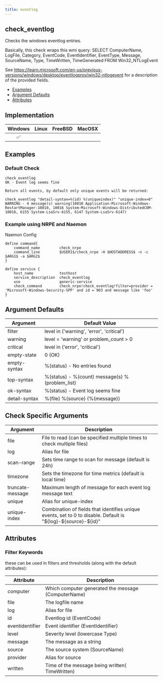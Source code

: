 ```yaml
---
title: eventlog
---
```


## check_eventlog

Checks the windows eventlog entries.

Basically, this check wraps this wmi query:
SELECT
	ComputerName,
	LogFile,
	Category,
	EventCode,
	EventIdentifier,
	EventType,
	Message,
	SourceName,
	Type,
	TimeWritten,
	TimeGenerated
FROM
	Win32_NTLogEvent

See https://learn.microsoft.com/en-us/previous-versions/windows/desktop/eventlogprov/win32-ntlogevent for
a description of the provided fields.


- [Examples](#examples)
- [Argument Defaults](#argument-defaults)
- [Attributes](#attributes)

## Implementation

| Windows            | Linux | FreeBSD | MacOSX |
|:------------------:|:-----:|:-------:|:------:|
| :white_check_mark: |       |         |        |

## Examples

### Default Check

    check_eventlog
    OK - Event log seems fine

    Return all events, by default only unique events will be returned:

    check_eventlog "detail-syntax=%(id) %(uniqueindex)" "unique-index=0"
    WARNING - 4 message(s) warning(10010 Application-Microsoft-Windows-RestartManager-10010, 10016 System-Microsoft-Windows-DistributedCOM-10016, 6155 System-LsaSrv-6155, 6147 System-LsaSrv-6147)

### Example using NRPE and Naemon

Naemon Config

    define command{
        command_name         check_nrpe
        command_line         $USER1$/check_nrpe -H $HOSTADDRESS$ -n -c $ARG1$ -a $ARG2$
    }

    define service {
        host_name            testhost
        service_description  check_eventlog
        use                  generic-service
        check_command        check_nrpe!check_eventlog!filter=provider = 'Microsoft-Windows-Security-SPP' and id = 903 and message like 'foo'
    }

## Argument Defaults

| Argument      | Default Value                                   |
| ------------- | ----------------------------------------------- |
| filter        | level in ('warning', 'error', 'critical')       |
| warning       | level = 'warning' or problem_count > 0          |
| critical      | level in ('error', 'critical')                  |
| empty-state   | 0 (OK)                                          |
| empty-syntax  | %(status) - No entries found                    |
| top-syntax    | %(status) - %(count) message(s) %(problem_list) |
| ok-syntax     | %(status) - Event log seems fine                |
| detail-syntax | %(file) %(source) (%(message))                  |

## Check Specific Arguments

| Argument         | Description                                                                                                      |
| ---------------- | ---------------------------------------------------------------------------------------------------------------- |
| file             | File to read (can be specified multiple times to check multiple files)                                           |
| log              | Alias for file                                                                                                   |
| scan-range       | Sets time range to scan for message (default is 24h)                                                             |
| timezone         | Sets the timezone for time metrics (default is local time)                                                       |
| truncate-message | Maximum length of message for each event log message text                                                        |
| unique           | Alias for unique-index                                                                                           |
| unique-index     | Combination of fields that identifies unique events, set to 0 to disable. Default is "\${log}-\${source}-\${id}" |

## Attributes

### Filter Keywords

these can be used in filters and thresholds (along with the default attributes):

| Attribute       | Description                                         |
| --------------- | --------------------------------------------------- |
| computer        | Which computer generated the message (ComputerName) |
| file            | The logfile name                                    |
| log             | Alias for file                                      |
| id              | Eventlog id (EventCode)                             |
| eventidentifier | Event identifier (EventIdentifier)                  |
| level           | Severity level (lowercase Type)                     |
| message         | The message as a string                             |
| source          | The source system (SourceName)                      |
| provider        | Alias for source                                    |
| written         | Time of the message being written( TimeWritten)     |

